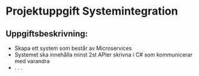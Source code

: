 # Projektuppgift Systemintegration

## Uppgiftsbeskrivning:

- Skapa ett system som består av Microservices
- Systemet ska innehålla minst 2st APIer skrivna i C# som kommunicerar med varandra
- . . .
